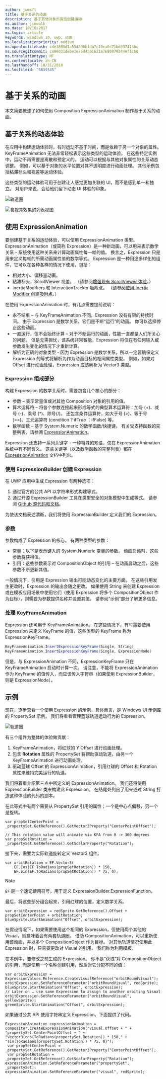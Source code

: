 ```yaml
---
author: jwmsft
title: 基于关系的动画
description: 基于其他对象的属性创建运动
ms.author: jimwalk
ms.date: 10/10/2017
ms.topic: article
keywords: windows 10, uwp, 动画
ms.localizationpriority: medium
ms.openlocfilehash: cde3868d1a554396bfda7c13ea0c71bd037416bc
ms.sourcegitcommit: ca96031debe1e76d4501621a7680079244ef1c60
ms.translationtype: MT
ms.contentlocale: zh-CN
ms.lasthandoff: 10/31/2018
ms.locfileid: "5839345"
---
```

# <a name="relation-based-animations"></a>基于关系的动画

本文简要概述了如何使用 Composition ExpressionAnimation 制作基于关系的动画。

## <a name="dynamic-relation-based-experiences"></a>基于关系的动态体验

在应用中构建运动体验时，有时运动不基于时间，而是依赖于另一个对象的属性。 KeyFrameAnimation 无法非常轻松表示这些类型的运动体验。 在这些特定实例中，运动不再需要是离散和预定义的。 运动可以根据与其他对象属性的关系动态调整。 例如，可以基于对象的水平位置对其不透明度进行动画处理。 其他示例包括粘滞标头和视差等运动体验。

这些类型的运动体验可用于创建让人感觉更加关联的 UI，而不是感到单一和独立。 对用户来说，会给他们留下动态 UI 体验的印象。

![轨道圈](images/animation/orbit.gif)

![含视差效果的列表视图](images/animation/parallax.gif)

## <a name="using-expressionanimations"></a>使用 ExpressionAnimation

要创建基于关系的运动体验，可以使用 ExpressionAnimation 类型。 ExpressionAnimation（或简称 Expression）是一种新动画，可以用来表示数学关系 - 系统使用这种关系来计算动画属性每一帧的值。 换言之，Expression 只是用来定义每帧的所需动画属性值的数学等式。 Expression 是一种用途多样化的组件，它可以在各种各样的情况下使用，包括：

- 相对大小、偏移量动画。
- 粘滞标头，ScrollViewer 视差。 （请参阅[增强现有 ScrollViewer 体验](scroll-input-animations.md)。）
- InertiaModifiers 和 InteractionTracker 吸附点。 （请参阅[使用 Inertia Modifier 创建吸附点](inertia-modifiers.md)。）

在使用 ExpressionAnimation 时，有几点需要提前说明：

- 永不结束 – 与 KeyFrameAnimation 不同，Expression 没有有限的持续时间。 由于 Expression 是数学关系，它们是不断“运行”的动画。 你可以选择停止这些动画。
- 一直运行，但不会始终计算 – 对于不断运行的动画，性能一直都是人们所关心的问题。 但是无需担忧，该系统非常智能，Expression 将仅在有任何输入或参数发生变化的情况下才重新计算。
- 解析为正确的对象类型 - 因为 Expression 是数学关系，所以一定要确保定义 Expression 的等式将解析为作为动画目标的相同属性类型。 例如，如果对 Offset 进行动画处理，Expression 应该解析为 Vector3 类型。

### <a name="components-of-an-expression"></a>Expression 组成部分

构建 Expression 的数学关系时，需要包含几个核心的部分：

- 参数 – 表示常量值或对其他 Composition 对象的引用的值。
- 算术运算符 – 将各个参数连接起来形成等式的典型算术运算符：加号 (+)、减号 (-)、乘号 (*)、除号(/)。 还包含条件运算符，如大于号 (>)、等于号 (==)、三元运算符 (condition ? ifTrue ：ifFalse) 等。
- 数学函数 – 基于 System.Numeric 的数学函数/快捷键。 有关受支持函数的完整列表，请参阅 [ExpressionAnimation](https://docs.microsoft.com/uwp/api/Windows.UI.Composition.ExpressionAnimation)。

Expression 还支持一系列关键字 - 一种特殊的短语，仅在 ExpressionAnimation 系统中有不同含义。 这些关键字（以及数学函数的完整列表）都在 [ExpressionAnimation](https://docs.microsoft.com/uwp/api/Windows.UI.Composition.ExpressionAnimation) 文档中列出。

### <a name="creating-expressions-with-expressionbuilder"></a>使用 ExpressionBuilder 创建 Expression

在 UWP 应用中生成 Expression 有两种选项：

1. 通过官方的公共 API 以字符串形式构建等式。
1. 通过开源 ExpressionBuilder 工具在类型安全的对象模型中生成等式。 请参阅 [Github 源代码和文档](https://github.com/Microsoft/WindowsUIDevLabs/tree/master/ExpressionBuilder)。

为使该文档表述清晰，我们将使用 ExpressionBuilder 定义我们的 Expression。

### <a name="parameters"></a>参数

参数构成了 Expression 的核心。 有两种类型的参数：

- 常量：以下是表示键入的 System.Numeric 变量的参数。 动画启动时，这些参数将获得值。
- 引用：这些参数表示对 CompositionObject 的引用 – 在动画启动之后，这些参数不断更新其值。

一般情况下，引用是 Expression 输出可能动态变化的主要方面。 在这些引用发生更改时，Expression 的输出会随之更改。 如果使用 String 来创建 Expression 或在模板应用场景中使用它们（使用 Expression 将多个 CompositionObject 作为目标），则需要为参数提供名称并设置其值。 请参阅“示例”部分了解更多信息。

### <a name="working-with-keyframeanimations"></a>处理 KeyFrameAnimation

Expression 还可用于 KeyFrameAnimation。 在这些情况下，有时需要使用 Expression 来定义 KeyFrame 的值，这些类型的 KeyFrame 称为 ExpressionKeyFrame。

```csharp
KeyFrameAnimation.InsertExpressionKeyFrame(Single, String)
KeyFrameAnimation.InsertExpressionKeyFrame(Single, ExpressionNode)
```

但是，与 ExpressionAnimation 不同，ExpressionKeyFrame 只在 KeyFrameAnimation 启动时计算一次。 请注意，不能将 ExpressionAnimation 作为 KeyFrame 的值传入，而应该传入字符串（如果使用 ExpressionBuilder，则是 ExpressionNode）。

## <a name="example"></a>示例

现在，逐步查看一个使用 Expression 的示例，具体而言，是 Windows UI 示例库的 PropertySet 示例。 我们将看看管理蓝球轨道运动行为的 Expression。

![轨道圈](images/animation/orbit.gif)

有三个组件为整体的体验做贡献：

1. KeyFrameAnimation，将红球的 Y Offset 进行动画处理。
1. 包含 **Rotation** 属性的 PropertySet 将帮助驱动轨道，由另一个 KeyFrameAnimation 进行动画处理。
1. 驱动蓝球 Offset 的 ExpressionAnimation，引用红球的 Offset 和 Rotation 属性来维持完美运行的轨道。

我们将着重介绍第三点中所定义的 ExpressionAnimation。 我们还将使用 ExpressionBuilder 类来构建此 Expression。 在结尾处列出了用来通过 String 打造这种体验的代码的副本。

在此等式中有两个需要从 PropertySet 引用的属性；一个是中心点偏移，另一个是旋转。

```
var propSetCenterPoint =
_propertySet.GetReference().GetVector3Property("CenterPointOffset");

// This rotation value will animate via KFA from 0 -> 360 degrees
var propSetRotation = _propertySet.GetReference().GetScalarProperty("Rotation");
```

接下来，需要为实际轨道旋转定义 Vector3 组件。

```
var orbitRotation = EF.Vector3(
    EF.Cos(EF.ToRadians(propSetRotation)) * 150,
    EF.Sin(EF.ToRadians(propSetRotation)) * 75, 0);
```

> [!NOTE]
> `EF` 是一个速记使用符号，用于定义 ExpressionBuilder.ExpressionFunction。

最后，将这些部分组合起来，引用红球的位置，定义数学关系。

```
var orbitExpression = redSprite.GetReference().Offset + propSetCenterPoint + orbitRotation;
blueSprite.StartAnimation("Offset", orbitExpression);
```

在假设情况下，如果需要使用这个相同的 Expression，但使用两个其他的 Visual，则意味着会有两套轨道圈。 借助 CompositionAnimation，可以重新使用该动画，并以多个 CompositionObject 作为目标。 对其他轨道情况使用此 Expression 时，只需要更改对 Visual 的引用。 我们称为利用模板。

在本例中，要修改之前生成的 Expression。 你不是“获取”对 CompositionObject 的引用，而是使用一个名称创建引用，然后对它分配不同的值：

```
var orbitExpression = ExpressionValues.Reference.CreateVisualReference("orbitRoundVisual");
orbitExpression.SetReferenceParameter("orbitRoundVisual", redSprite);
blueSprite.StartAnimation("Offset", orbitExpression);
// Later on … use same Expression to assign to another orbiting Visual
orbitExpression.SetReferenceParameter("orbitRoundVisual", yellowSprite);
greenSprite.StartAnimation("Offset", orbitExpression);
```

如果通过公共 API 使用字符串定义 Expression，下面提供了代码。

```
ExpressionAnimation expressionAnimation =
compositor.CreateExpressionAnimation("visual.Offset + " +
"propertySet.CenterPointOffset + " +
"Vector3(cos(ToRadians(propertySet.Rotation)) * 150," + "sin(ToRadians(propertySet.Rotation)) * 75, 0)");
 var propSetCenterPoint = _propertySet.GetReference().GetVector3Property("CenterPointOffset");
 var propSetRotation = _propertySet.GetReference().GetScalarProperty("Rotation");
expressionAnimation.SetReferenceParameter("propertySet", _propertySet);
expressionAnimation.SetReferenceParameter("visual", redSprite);
```
